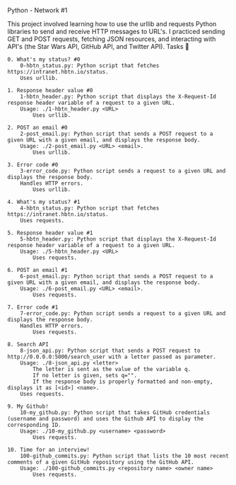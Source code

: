 Python - Network #1

This project involved learning how to use the urllib and requests Python libraries to send and receive HTTP messages to URL's. I practiced sending GET and POST requests, fetching JSON resources, and interacting with API's (the Star Wars API, GitHub API, and Twitter API).
Tasks 📃

    0. What's my status? #0
        0-hbtn_status.py: Python script that fetches https://intranet.hbtn.io/status.
        Uses urllib.

    1. Response header value #0
        1-hbtn_header.py: Python script that displays the X-Request-Id response header variable of a request to a given URL.
        Usage: ./1-hbtn_header.py <URL>
            Uses urllib.

    2. POST an email #0
        2-post_email.py: Python script that sends a POST request to a given URL with a given email, and displays the response body.
        Usage: ./2-post_email.py <URL> <email>.
            Uses urllib.

    3. Error code #0
        3-error_code.py: Python script sends a request to a given URL and displays the response body.
        Handles HTTP errors.
            Uses urllib.

    4. What's my status? #1
        4-hbtn_status.py: Python script that fetches https://intranet.hbtn.io/status.
        Uses requests.

    5. Response header value #1
        5-hbtn_header.py: Python script that displays the X-Request-Id response header variable of a request to a given URL.
        Usage: ./5-hbtn_header.py <URL>
            Uses requests.

    6. POST an email #1
        6-post_email.py: Python script that sends a POST request to a given URL with a given email, and displays the response body.
        Usage: ./6-post_email.py <URL> <email>.
            Uses requests.

    7. Error code #1
        7-error_code.py: Python script sends a request to a given URL and displays the response body.
        Handles HTTP errors.
            Uses requests.

    8. Search API
        8-json_api.py: Python script that sends a POST request to http://0.0.0.0:5000/search_user with a letter passed as parameter.
        Usage: ./8-json_api.py <letter>
            The letter is sent as the value of the variable q.
            If no letter is given, sets q="".
            If the response body is properly formatted and non-empty, displays it as [<id>] <name>.
        Uses requests.

    9. My Github!
        10-my_github.py: Python script that takes GitHub credentials (username and password) and uses the Github API to display the corresponding ID.
        Usage: ./10-my_github.py <username> <password>
            Uses requests.

    10. Time for an interview!
        100-github_commits.py: Python script that lists the 10 most recent comments of a given GitHub repository using the GitHub API.
        Usage: ./100-github_commits.py <repository name> <owner name>
            Uses requests.

